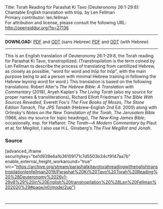 <html>
<head></head>
<body>
Title: Torah Reading for Parashat Ki Tavo (Deuteronomy 26:1-29:8): Chantable English translation with trōp, by Len Fellman<br />
Primary contributor: len.fellman<br />
For attribution and license, please consult the following URL: <a href="http://opensiddur.org/?p=27136">http://opensiddur.org/?p=27136</a>
<p />
<hr />

<strong>DOWNLOAD:</strong> 
<a href="https://archive.org/download/parashatkitavotorahreadingwithenglishtranstropilationlenfellman2019/Parashat%20Ki%20Tavo%20Torah%20Reading%20%28Deuteronomy%2026v1-29v8%29%20in%20English%20transtropilation%20%28Len%20Fellman%202020%29%20-%20english%20only.pdf">PDF</a> and <a href="https://archive.org/download/parashatkitavotorahreadingwithenglishtranstropilationlenfellman2019/Parashat%20Ki%20Tavo%20Torah%20Reading%20%28Deuteronomy%2026v1-29v8%29%20in%20English%20transtropilation%20%28Len%20Fellman%202020%29%20-%20english%20only.odt">ODT</a> (sans Hebrew) 
<a href="https://archive.org/download/parashatkitavotorahreadingwithenglishtranstropilationlenfellman2019/Parashat%20Ki%20Tavo%20Torah%20Reading%20%28Deuteronomy%2026v1-29v8%29%20in%20English%20transtropilation%20%28Len%20Fellman%202020%29.pdf">PDF</a> and <a href="https://archive.org/download/parashatkitavotorahreadingwithenglishtranstropilationlenfellman2019/Parashat%20Ki%20Tavo%20Torah%20Reading%20%28Deuteronomy%2026v1-29v8%29%20in%20English%20transtropilation%20%28Len%20Fellman%202020%29.odt">ODT</a> (with Hebrew)

<hr />

This is an English translation of Deuteronomy 26:1-29:8, the Torah reading for Parashat Ki Tavo, transtropilized. (Transtropilation is the term coined by Len Fellman to describe the process of translating from cantillized Hebrew, as closely as possible, “word for word and <em>trōp</em> for <em>trōp</em>”, with the main purpose being to aid a person with minimal Hebrew training in following the Hebrew leyning word for word.) This translation is based on the following translations: Robert Alter's <em>The Hebrew Bible: A Translation with Commentary</em> (2018), Aryeh Kaplan's <em>The Living Torah</em> (also my source for proper names &amp; transliterations), Richard Elliott Friedman's <em>The Bible With Sources Revealed</em>, Everett Fox's <em>The Five Books of Moses</em>, <em>The Stone Edition Tanach</em>, <em>The JPS Tanakh</em> (Hebrew-English 2nd Ed. 2000) along with Orlinsky's <em>Notes on the New Translation of the Torah</em>, <em>The Jerusalem Bible</em> (1966, also my source for topic headings), <em>The New King James Bible</em>; occasionally, esp. for Haftarot: <em>The Torah—A Modern Commentary</em> by Plaut et al; for Megillot, I also use H.L. Ginsberg's <em>The Five Megillot and Jonah</em>.

<h3>Source</h3>

[advanced_iframe securitykey="be1d939e6a1b36109171c7d5503b34cf9147aa7b" enable_external_height_workaround="true" src="https://archive.org/stream/parashatkitavotorahreadingwithenglishtranstropilationlenfellman2019/Parashat%20Ki%20Tavo%20Torah%20Reading%20%28Deuteronomy%2026v1-29v8%29%20in%20English%20transtropilation%20%28Len%20Fellman%202020%29#page/n0/mode/2up"]

&nbsp;

<hr />

&nbsp;
</body>
</html>